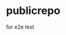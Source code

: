 # publicrepo
for e2e test

























































































































































































































































































































































































































































































































































































































































































































































































































































































































































































































































































































































































































































































































































































































































































































































































































































































































































































































































































































































































































































































































































































































































































































































































































































































































































































































































































































































































































































































































































































































































































































































































































































































































































































































